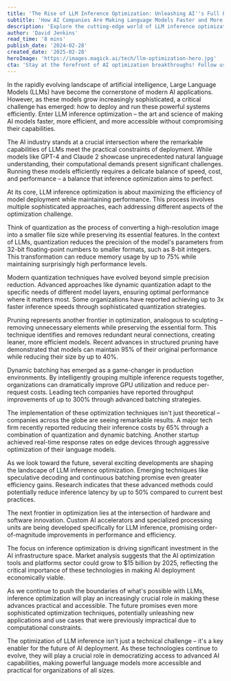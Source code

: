 ```yaml
---
title: 'The Rise of LLM Inference Optimization: Unleashing AI''s Full Potential'
subtitle: 'How AI Companies Are Making Language Models Faster and More Efficient'
description: 'Explore the cutting-edge world of LLM inference optimization, where advanced techniques like quantization, pruning, and dynamic batching are revolutionizing AI deployment efficiency. Learn how companies are achieving dramatic improvements in speed and cost-effectiveness while maintaining model performance.'
author: 'David Jenkins'
read_time: '8 mins'
publish_date: '2024-02-28'
created_date: '2025-02-28'
heroImage: 'https://images.magick.ai/tech/llm-optimization-hero.jpg'
cta: 'Stay at the forefront of AI optimization breakthroughs! Follow us on LinkedIn for regular updates on the latest developments in LLM inference optimization and other groundbreaking AI technologies.'
---
```


In the rapidly evolving landscape of artificial intelligence, Large Language Models (LLMs) have become the cornerstone of modern AI applications. However, as these models grow increasingly sophisticated, a critical challenge has emerged: how to deploy and run these powerful systems efficiently. Enter LLM inference optimization – the art and science of making AI models faster, more efficient, and more accessible without compromising their capabilities.

The AI industry stands at a crucial intersection where the remarkable capabilities of LLMs meet the practical constraints of deployment. While models like GPT-4 and Claude 2 showcase unprecedented natural language understanding, their computational demands present significant challenges. Running these models efficiently requires a delicate balance of speed, cost, and performance – a balance that inference optimization aims to perfect.

At its core, LLM inference optimization is about maximizing the efficiency of model deployment while maintaining performance. This process involves multiple sophisticated approaches, each addressing different aspects of the optimization challenge.

Think of quantization as the process of converting a high-resolution image into a smaller file size while preserving its essential features. In the context of LLMs, quantization reduces the precision of the model's parameters from 32-bit floating-point numbers to smaller formats, such as 8-bit integers. This transformation can reduce memory usage by up to 75% while maintaining surprisingly high performance levels.

Modern quantization techniques have evolved beyond simple precision reduction. Advanced approaches like dynamic quantization adapt to the specific needs of different model layers, ensuring optimal performance where it matters most. Some organizations have reported achieving up to 3x faster inference speeds through sophisticated quantization strategies.

Pruning represents another frontier in optimization, analogous to sculpting – removing unnecessary elements while preserving the essential form. This technique identifies and removes redundant neural connections, creating leaner, more efficient models. Recent advances in structured pruning have demonstrated that models can maintain 95% of their original performance while reducing their size by up to 40%.

Dynamic batching has emerged as a game-changer in production environments. By intelligently grouping multiple inference requests together, organizations can dramatically improve GPU utilization and reduce per-request costs. Leading tech companies have reported throughput improvements of up to 300% through advanced batching strategies.

The implementation of these optimization techniques isn't just theoretical – companies across the globe are seeing remarkable results. A major tech firm recently reported reducing their inference costs by 65% through a combination of quantization and dynamic batching. Another startup achieved real-time response rates on edge devices through aggressive optimization of their language models.

As we look toward the future, several exciting developments are shaping the landscape of LLM inference optimization. Emerging techniques like speculative decoding and continuous batching promise even greater efficiency gains. Research indicates that these advanced methods could potentially reduce inference latency by up to 50% compared to current best practices.

The next frontier in optimization lies at the intersection of hardware and software innovation. Custom AI accelerators and specialized processing units are being developed specifically for LLM inference, promising order-of-magnitude improvements in performance and efficiency.

The focus on inference optimization is driving significant investment in the AI infrastructure space. Market analysis suggests that the AI optimization tools and platforms sector could grow to $15 billion by 2025, reflecting the critical importance of these technologies in making AI deployment economically viable.

As we continue to push the boundaries of what's possible with LLMs, inference optimization will play an increasingly crucial role in making these advances practical and accessible. The future promises even more sophisticated optimization techniques, potentially unleashing new applications and use cases that were previously impractical due to computational constraints.

The optimization of LLM inference isn't just a technical challenge – it's a key enabler for the future of AI deployment. As these technologies continue to evolve, they will play a crucial role in democratizing access to advanced AI capabilities, making powerful language models more accessible and practical for organizations of all sizes.